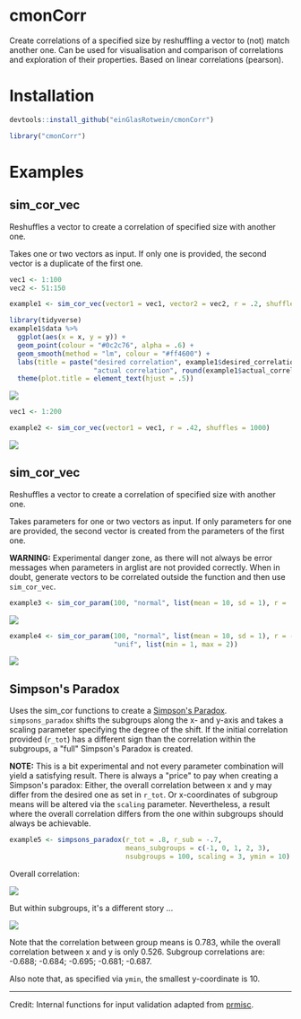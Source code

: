 # cmonCorr

Create correlations of a specified size by reshuffling a vector to (not) match another one. Can be used for visualisation and comparison of correlations and exploration of their properties. Based on linear correlations (pearson).

# Installation

```R
devtools::install_github("einGlasRotwein/cmonCorr")

library("cmonCorr")
```

# Examples

## sim_cor_vec

Reshuffles a vector to create a correlation of specified size with another one.

Takes one or two vectors as input. If only one is provided, the second vector is a duplicate of the first one.

```R
vec1 <- 1:100
vec2 <- 51:150

example1 <- sim_cor_vec(vector1 = vec1, vector2 = vec2, r = .2, shuffles = 100)

library(tidyverse)
example1$data %>%
  ggplot(aes(x = x, y = y)) +
  geom_point(colour = "#0c2c76", alpha = .6) +
  geom_smooth(method = "lm", colour = "#ff4600") +
  labs(title = paste("desired correlation", example1$desired_correlation, " - ",
                     "actual correlation", round(example1$actual_correlation, 2))) +
  theme(plot.title = element_text(hjust = .5))
```

![](./examples/example1.png)

```R
vec1 <- 1:200

example2 <- sim_cor_vec(vector1 = vec1, r = .42, shuffles = 1000)
```

![](./examples/example2.png)

## sim_cor_vec

Reshuffles a vector to create a correlation of specified size with another one.

Takes parameters for one or two vectors as input. If only parameters for one are provided, the second vector is created from the parameters of the first one.

**WARNING:** Experimental danger zone, as there will not always be error messages when parameters in arglist are not provided correctly. When in doubt, generate vectors to be correlated outside the function and then use `sim_cor_vec`.

```R
example3 <- sim_cor_param(100, "normal", list(mean = 10, sd = 1), r = .52, shuffles = 1000)
```

![](./examples/example3.png)

```R
example4 <- sim_cor_param(100, "normal", list(mean = 10, sd = 1), r = -.8, shuffles = 100,
                          "unif", list(min = 1, max = 2))
```

![](./examples/example4.png)

## Simpson's Paradox

Uses the sim_cor functions to create a [Simpson's Paradox](https://en.wikipedia.org/wiki/Simpson%27s_paradox). `simpsons_paradox` shifts the subgroups along the x- and y-axis and takes a scaling parameter specifying the degree of the shift. If the initial correlation provided (`r_tot`) has a different sign than the correlation within the subgroups, a "full" Simpson's Paradox is created.

**NOTE:** This is a bit experimental and not every parameter combination will yield a satisfying result. There is always a "price" to pay when creating a Simpson's paradox: Either, the overall correlation between x and y may differ from the desired one as set in `r_tot`. Or x-coordinates of subgroup means will be altered via the `scaling` parameter. Nevertheless, a result where the overall correlation differs from the one within subgroups should always be achievable.

```R
example5 <- simpsons_paradox(r_tot = .8, r_sub = -.7, 
                             means_subgroups = c(-1, 0, 1, 2, 3),
                             nsubgroups = 100, scaling = 3, ymin = 10)
```
Overall correlation:

![](./examples/simpson1.png)

But within subgroups, it's a different story ...

![](./examples/simpson2.png)

Note that the correlation between group means is 0.783, while the overall correlation between x and y is only 0.526. Subgroup correlations are: -0.688; -0.684; -0.695; -0.681; -0.687.

Also note that, as specified via `ymin`, the smallest y-coordinate is 10.

---

Credit: Internal functions for input validation adapted from [prmisc](https://github.com/m-Py/prmisc).
